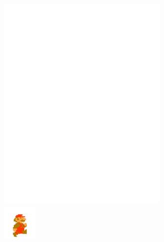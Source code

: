 ![Metrics](https://github.com/davidbcaro/davidbcaro/blob/master/github-metrics.svg)
<p align="left">
  <img src="https://github.com/davidbcaro/davidbcaro/blob/master/mb.gif" width="100" height="100">
</p>
